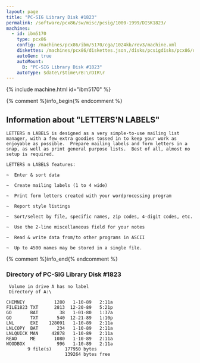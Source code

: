 ```yaml
---
layout: page
title: "PC-SIG Library Disk #1823"
permalink: /software/pcx86/sw/misc/pcsig/1000-1999/DISK1823/
machines:
  - id: ibm5170
    type: pcx86
    config: /machines/pcx86/ibm/5170/cga/1024kb/rev3/machine.xml
    diskettes: /machines/pcx86/diskettes.json,/disks/pcsigdisks/pcx86/diskettes.json
    autoGen: true
    autoMount:
      B: "PC-SIG Library Disk #1823"
    autoType: $date\r$time\rB:\rDIR\r
---
```


{% include machine.html id="ibm5170" %}

{% comment %}info_begin{% endcomment %}

## Information about "LETTERS'N LABELS"

    LETTERS n LABELS is designed as a very simple-to-use mailing list
    manager, with a few extra goodies tossed in to keep your work as
    enjoyable as possible.  Prepare mailing labels and form letters in a
    snap, as well as print general purpose lists.  Best of all, almost no
    setup is required.
    
    LETTERS n LABELS features:
    
    ~  Enter & sort data
    
    ~  Create mailing labels (1 to 4 wide)
    
    ~  Print form letters created with your wordprocessing program
    
    ~  Report style listings
    
    ~  Sort/select by file, specific names, zip codes, 4-digit codes, etc.
    
    ~  Use the 2-line miscellaneous field for your notes
    
    ~  Read & write data from/to other programs in ASCII
    
    ~  Up to 4500 names may be stored in a single file.
{% comment %}info_end{% endcomment %}


### Directory of PC-SIG Library Disk #1823

     Volume in drive A has no label
     Directory of A:\

    CHIMNEY           1280   1-10-89   2:11a
    FILE1823 TXT      2813  12-20-89   5:21p
    GO       BAT        38   1-01-80   1:37a
    GO       TXT       540  12-21-89   1:10p
    LNL      EXE    128091   1-10-89   2:11a
    LNLCOPY  BAT       234   1-10-89   2:11a
    LNLQUICK MAN     42878   1-10-89   2:11a
    READ     ME       1080   1-10-89   2:11a
    WOODBOX            996   1-10-89   2:11a
            9 file(s)     177950 bytes
                          139264 bytes free
